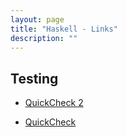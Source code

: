 ```yaml
---
layout: page
title: "Haskell - Links"
description: ""
---
```





## Testing

* [QuickCheck 2](https://wiki.haskell.org/Introduction_to_QuickCheck2)

* [QuickCheck](https://hackage.haskell.org/package/QuickCheck)


